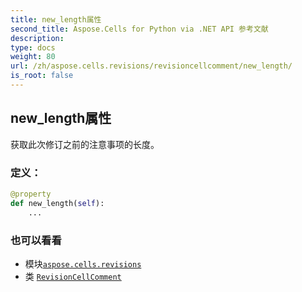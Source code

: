 ```yaml
---
title: new_length属性
second_title: Aspose.Cells for Python via .NET API 参考文献
description:
type: docs
weight: 80
url: /zh/aspose.cells.revisions/revisioncellcomment/new_length/
is_root: false
---
```

## new_length属性

获取此次修订之前的注意事项的长度。
### 定义：
```python
@property
def new_length(self):
    ...
```

### 也可以看看
* 模块[`aspose.cells.revisions`](../../)
* 类 [`RevisionCellComment`](/cells/python-net/zh/aspose.cells.revisions/revisioncellcomment)
